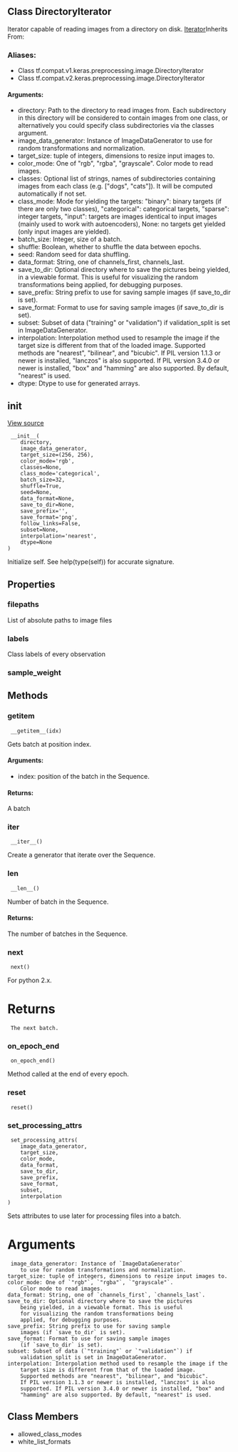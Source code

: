 ## Class DirectoryIterator
Iterator capable of reading images from a directory on disk.
[Iterator](https://tensorflow.google.cn/api_docs/python/tf/keras/preprocessing/image/Iterator)Inherits From: 

### Aliases:
- Class tf.compat.v1.keras.preprocessing.image.DirectoryIterator
- Class tf.compat.v2.keras.preprocessing.image.DirectoryIterator
#### Arguments:
- directory: Path to the directory to read images from. Each subdirectory in this directory will be considered to contain images from one class, or alternatively you could specify class subdirectories via the classes argument.
- image_data_generator: Instance of ImageDataGenerator to use for random transformations and normalization.
- target_size: tuple of integers, dimensions to resize input images to.
- color_mode: One of "rgb", "rgba", "grayscale". Color mode to read images.
- classes: Optional list of strings, names of subdirectories containing images from each class (e.g. ["dogs", "cats"]). It will be computed automatically if not set.
- class_mode: Mode for yielding the targets: "binary": binary targets (if there are only two classes), "categorical": categorical targets, "sparse": integer targets, "input": targets are images identical to input images (mainly used to work with autoencoders), None: no targets get yielded (only input images are yielded).
- batch_size: Integer, size of a batch.
- shuffle: Boolean, whether to shuffle the data between epochs.
- seed: Random seed for data shuffling.
- data_format: String, one of channels_first, channels_last.
- save_to_dir: Optional directory where to save the pictures being yielded, in a viewable format. This is useful for visualizing the random transformations being applied, for debugging purposes.
- save_prefix: String prefix to use for saving sample images (if save_to_dir is set).
- save_format: Format to use for saving sample images (if save_to_dir is set).
- subset: Subset of data ("training" or "validation") if validation_split is set in ImageDataGenerator.
- interpolation: Interpolation method used to resample the image if the target size is different from that of the loaded image. Supported methods are "nearest", "bilinear", and "bicubic". If PIL version 1.1.3 or newer is installed, "lanczos" is also supported. If PIL version 3.4.0 or newer is installed, "box" and "hamming" are also supported. By default, "nearest" is used.
- dtype: Dtype to use for generated arrays.
## __init__
[View source](https://github.com/tensorflow/tensorflow/blob/r2.0/tensorflow/python/keras/preprocessing/image.py#L187-L227)


```
 __init__(
    directory,
    image_data_generator,
    target_size=(256, 256),
    color_mode='rgb',
    classes=None,
    class_mode='categorical',
    batch_size=32,
    shuffle=True,
    seed=None,
    data_format=None,
    save_to_dir=None,
    save_prefix='',
    save_format='png',
    follow_links=False,
    subset=None,
    interpolation='nearest',
    dtype=None
)
```
Initialize self. See help(type(self)) for accurate signature.
## Properties
### filepaths
List of absolute paths to image files
### labels
Class labels of every observation
### sample_weight
## Methods
### __getitem__

```
 __getitem__(idx)
```
Gets batch at position index.
#### Arguments:
- index: position of the batch in the Sequence.
#### Returns:
A batch
### __iter__

```
 __iter__()
```
Create a generator that iterate over the Sequence.
### __len__

```
 __len__()
```
Number of batch in the Sequence.
#### Returns:
The number of batches in the Sequence.
### next

```
 next()
```
For python 2.x.
# Returns

```
 The next batch.
```
### on_epoch_end

```
 on_epoch_end()
```
Method called at the end of every epoch.
### reset

```
 reset()
```
### set_processing_attrs

```
 set_processing_attrs(
    image_data_generator,
    target_size,
    color_mode,
    data_format,
    save_to_dir,
    save_prefix,
    save_format,
    subset,
    interpolation
)
```
Sets attributes to use later for processing files into a batch.
# Arguments

```
 image_data_generator: Instance of `ImageDataGenerator`
    to use for random transformations and normalization.
target_size: tuple of integers, dimensions to resize input images to.
color_mode: One of `"rgb"`, `"rgba"`, `"grayscale"`.
    Color mode to read images.
data_format: String, one of `channels_first`, `channels_last`.
save_to_dir: Optional directory where to save the pictures
    being yielded, in a viewable format. This is useful
    for visualizing the random transformations being
    applied, for debugging purposes.
save_prefix: String prefix to use for saving sample
    images (if `save_to_dir` is set).
save_format: Format to use for saving sample images
    (if `save_to_dir` is set).
subset: Subset of data (`"training"` or `"validation"`) if
    validation_split is set in ImageDataGenerator.
interpolation: Interpolation method used to resample the image if the
    target size is different from that of the loaded image.
    Supported methods are "nearest", "bilinear", and "bicubic".
    If PIL version 1.1.3 or newer is installed, "lanczos" is also
    supported. If PIL version 3.4.0 or newer is installed, "box" and
    "hamming" are also supported. By default, "nearest" is used.
```
## Class Members
- allowed_class_modes
- white_list_formats
